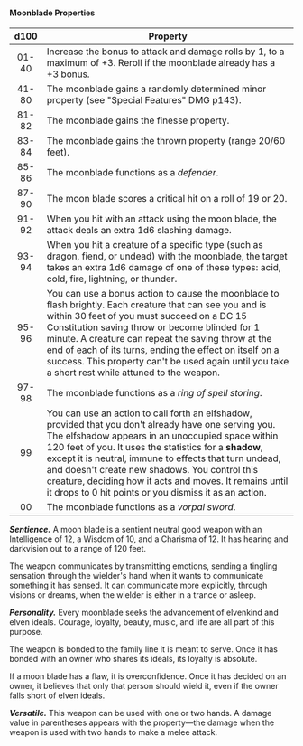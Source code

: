 #### Moonblade Properties
|  d100 | Property                                                                                                                                                                                                                                                                                                                                                                                                                                             |
|:-----:|------------------------------------------------------------------------------------------------------------------------------------------------------------------------------------------------------------------------------------------------------------------------------------------------------------------------------------------------------------------------------------------------------------------------------------------------------|
| 01-40 | Increase the bonus to attack and damage rolls by 1, to a maximum of +3. Reroll if the moonblade already has a +3 bonus.                                                                                                                                                                                                                                                                                                                              |
| 41-80 | The moonblade gains a randomly determined minor property (see "Special Features" DMG p143).                                                                                                                                                                                                                                                                                                                                                          |
| 81-82 | The moonblade gains the finesse property.                                                                                                                                                                                                                                                                                                                                                                                                            |
| 83-84 | The moonblade gains the thrown property (range 20/60 feet).                                                                                                                                                                                                                                                                                                                                                                                          |
| 85-86 | The moonblade functions as a *defender*.                                                                                                                                                                                                                                                                                                                                                                                                             |
| 87-90 | The moon blade scores a critical hit on a roll of 19 or 20.                                                                                                                                                                                                                                                                                                                                                                                          |
| 91-92 | When you hit with an attack using the moon blade, the attack deals an extra 1d6 slashing damage.                                                                                                                                                                                                                                                                                                                                                     |
| 93-94 | When you hit a creature of a specific type (such as dragon, fiend, or undead) with the moonblade, the target takes an extra 1d6 damage of one of these types: acid, cold, fire, lightning, or thunder.                                                                                                                                                                                                                                               |
| 95-96 | You can use a bonus action to cause the moonblade to flash brightly. Each creature that can see you and is within 30 feet of you must succeed on a DC 15 Constitution saving throw or become blinded for 1 minute. A creature can repeat the saving throw at the end of each of its turns, ending the effect on itself on a success. This property can't be used again until you take a short rest while attuned to the weapon.                      |
| 97-98 | The moonblade functions as a *ring of spell storing*.                                                                                                                                                                                                                                                                                                                                                                                                |
|   99  | You can use an action to call forth an elfshadow, provided that you don't already have one serving you. The elfshadow appears in an unoccupied space within 120 feet of you. It uses the statistics for a **shadow**, except it is neutral, immune to effects that turn undead, and doesn't create new shadows. You control this creature, deciding how it acts and moves. It remains until it drops to 0 hit points or you dismiss it as an action. |
|   00  | The moonblade functions as a *vorpal sword*.                                                                                                                                                                                                                                                                                                                                                                                                         |

***Sentience.*** A moon blade is a sentient neutral good weapon with an Intelligence of 12, a Wisdom of 10, and a Charisma of 12. It has hearing and darkvision out to a range of 120 feet.

The weapon communicates by transmitting emotions, sending a tingling sensation through the wielder's hand when it wants to communicate something it has sensed. It can communicate more explicitly, through visions or dreams, when the wielder is either in a trance or asleep.

***Personality.*** Every moonblade seeks the advancement of elvenkind and elven ideals. Courage, loyalty, beauty, music, and life are all part of this purpose.

The weapon is bonded to the family line it is meant to serve. Once it has bonded with an owner who shares its ideals, its loyalty is absolute.

If a moon blade has a flaw, it is overconfidence. Once it has decided on an owner, it believes that only that person should wield it, even if the owner falls short of elven ideals.

***Versatile.*** This weapon can be used with one or two hands. A damage value in parentheses appears with the property—the damage when the weapon is used with two hands to make a melee attack.



